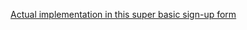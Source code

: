 [Actual implementation in this super basic sign-up form](https://github.com/rohan-paul/SignUp-Form-with-Passport)

